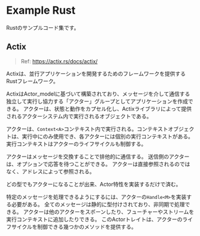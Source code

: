 # Example Rust

Rustのサンプルコード集です。

## Actix

> Ref: https://actix.rs/docs/actix/

Actixは、並行アプリケーションを開発するためのフレームワークを提供するRustフレームワーク。

ActixはActor_modelに基づいて構築されており、メッセージを介して通信する独立して実行し協力する「アクター」グループとしてアプリケーションを作成できる。
アクターは、状態と動作をカプセル化し、Actixライブラリによって提供されるアクターシステム内で実行されるオブジェクトである。

アクターは、`Context<A>`コンテキスト内で実行される。コンテキストオブジェクトは、実行中にのみ使用でき、各アクターには個別の実行コンテキストがある。
実行コンテキストはアクターのライフサイクルも制御する。

アクターはメッセージを交換することで排他的に通信する。
送信側のアクターは、オプションで応答を待つことができる。
アクターは直接参照されるのではなく、アドレスによって参照される。

どの型でもアクターになることが出来、Actor特性を実装するだけで済む。

特定のメッセージを処理できるようにするには、アクターの`Handle<M>`を実装する必要がある。
全てのメッセージは静的に型付けされており、非同期で処理できる。
アクターは他のアクターをスポーンしたり、フューチャーやストリームを実行コンテキストに追加したりできる。
このActorトレイトは、アクターのライフサイクルを制御できる幾つかのメソッドを提供する。
